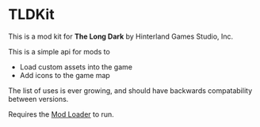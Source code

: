 # TLDKit


This is a mod kit for **The Long Dark** by Hinterland Games Studio, Inc.


This is a simple api for mods to 
 - Load custom assets into the game
 - Add icons to the game map

 
The list of uses is ever growing, and should have backwards compatability between versions.
 
 
Requires the [Mod Loader](https://github.com/zeobviouslyfakeacc/ModLoaderInstaller) to run.